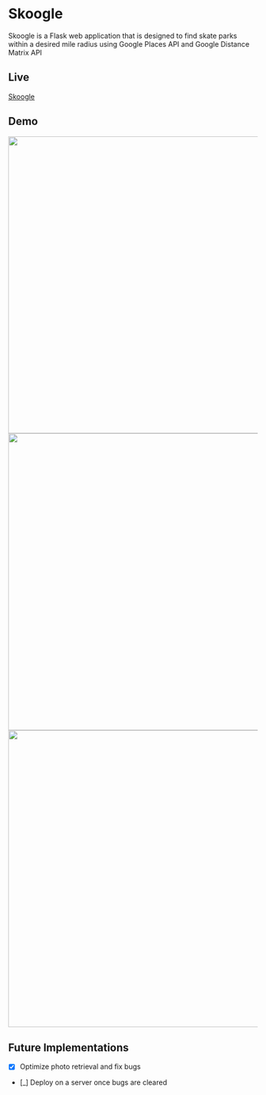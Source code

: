 # Skoogle
Skoogle is a Flask web application that is designed to find skate parks within a desired mile radius using Google Places API and Google Distance Matrix API

## Live
[Skoogle](http://35.245.69.148/)

## Demo
<img src="https://imgur.com/NoM0MqT.gif" width="600">

<img src="https://imgur.com/34zLeFr.gif" width="600">

<img src="https://imgur.com/KAzRFYh.gif" width="600">


## Future Implementations
- [x] Optimize photo retrieval and fix bugs
- [_] Deploy on a server once bugs are cleared